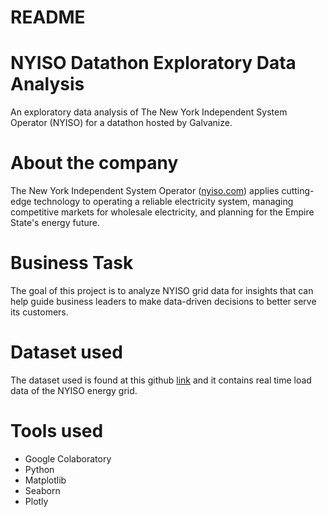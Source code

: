# README #

# NYISO Datathon Exploratory Data Analysis

An exploratory data analysis of The New York Independent System Operator (NYISO) for 
a datathon hosted by Galvanize.

# About the company

The New York Independent System Operator ([nyiso.com](https://www.nyiso.com/)) applies cutting-edge technology to operating a reliable electricity system, managing competitive markets for wholesale electricity, and planning for the Empire State's energy future.

# Business Task

The goal of this project is to analyze NYISO grid data for insights that can help guide business leaders to make data-driven decisions to better serve its customers.

# Dataset used

The dataset used is found at this github [link](https://raw.githubusercontent.com/Jameshskelton/datathon/main/Beginner_Track_dataset/OASIS_Real_Time_Dispatch_Actual_Load.csv) and it contains real time load data of the NYISO energy grid.

# Tools used

* Google Colaboratory
* Python
* Matplotlib
* Seaborn
* Plotly